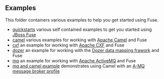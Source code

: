 ## Examples

This folder containers various examples to help you get started using Fuse.

* [quickstarts](/fabric/profiles/example/quickstarts) various self contained examples to get you started using [JBoss Fuse](http://www.jboss.org/products/fuse)
* [camel](/fabric/profiles/example/camel) various examples for working with [Apache Camel](http://camel.apache.org/) and Fuse
* [cxf](/fabric/profiles/example/cxf.profile) an example for working with [Apache CXF](http://cxf.apache.org/) and Fuse
* [dozer](/fabric/profiles/example/dozer.profile) an example for working with the [Dozer data mapping frawork](http://dozer.sourceforge.net/) and Fuse
* [mq](/fabric/profiles/example/mq.profile) an example for working with [Apache ActiveMQ](http://activemq.apache.org/) and Fuse
* [mq and camel example](/fabric/profiles/example/camel/mq.profile) demonstrates using Camel with an [A-MQ message broker profile](/fabric/profiles/mq)
